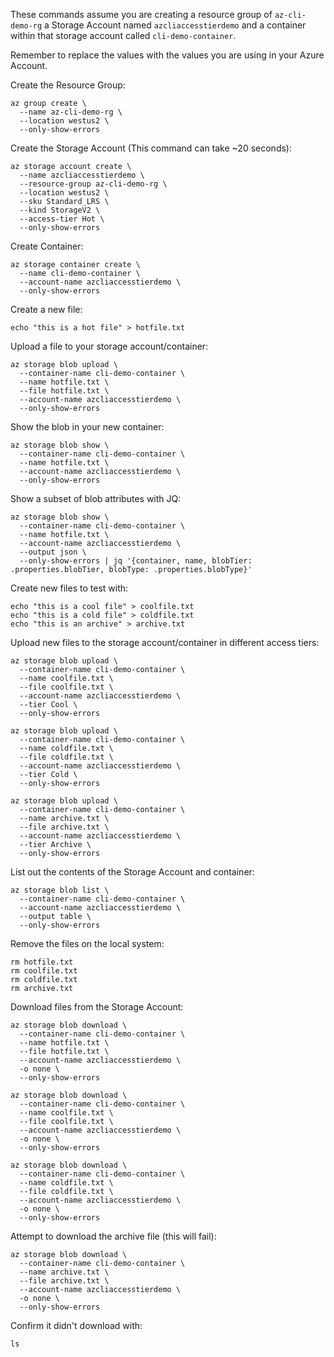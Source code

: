 These commands assume you are creating a resource group of `az-cli-demo-rg` a Storage Account named `azcliaccesstierdemo` and a container within that storage account called `cli-demo-container`. 

Remember to replace the values with the values you are using in your Azure Account.

Create the Resource Group:

```
az group create \
  --name az-cli-demo-rg \
  --location westus2 \
  --only-show-errors
```

Create the Storage Account (This command can take ~20 seconds):

```
az storage account create \
  --name azcliaccesstierdemo \
  --resource-group az-cli-demo-rg \
  --location westus2 \
  --sku Standard_LRS \
  --kind StorageV2 \
  --access-tier Hot \
  --only-show-errors
```

Create Container:

```
az storage container create \
  --name cli-demo-container \
  --account-name azcliaccesstierdemo \
  --only-show-errors
```

Create a new file:

```
echo "this is a hot file" > hotfile.txt
```

Upload a file to your storage account/container:

```
az storage blob upload \
  --container-name cli-demo-container \
  --name hotfile.txt \
  --file hotfile.txt \
  --account-name azcliaccesstierdemo \
  --only-show-errors
```

Show the blob in your new container:

```
az storage blob show \
  --container-name cli-demo-container \
  --name hotfile.txt \
  --account-name azcliaccesstierdemo \
  --only-show-errors
```

Show a subset of blob attributes with JQ:

```
az storage blob show \
  --container-name cli-demo-container \
  --name hotfile.txt \
  --account-name azcliaccesstierdemo \
  --output json \
  --only-show-errors | jq '{container, name, blobTier: .properties.blobTier, blobType: .properties.blobType}'
``` 

Create new files to test with:

```
echo "this is a cool file" > coolfile.txt
echo "this is a cold file" > coldfile.txt
echo "this is an archive" > archive.txt
```

Upload new files to the storage account/container in different access tiers:

```
az storage blob upload \
  --container-name cli-demo-container \
  --name coolfile.txt \
  --file coolfile.txt \
  --account-name azcliaccesstierdemo \
  --tier Cool \
  --only-show-errors

az storage blob upload \
  --container-name cli-demo-container \
  --name coldfile.txt \
  --file coldfile.txt \
  --account-name azcliaccesstierdemo \
  --tier Cold \
  --only-show-errors

az storage blob upload \
  --container-name cli-demo-container \
  --name archive.txt \
  --file archive.txt \
  --account-name azcliaccesstierdemo \
  --tier Archive \
  --only-show-errors
```

List out the contents of the Storage Account and container:

```
az storage blob list \
  --container-name cli-demo-container \
  --account-name azcliaccesstierdemo \
  --output table \
  --only-show-errors
```

Remove the files on the local system: 

```
rm hotfile.txt
rm coolfile.txt
rm coldfile.txt
rm archive.txt
```

Download files from the Storage Account:

```
az storage blob download \
  --container-name cli-demo-container \
  --name hotfile.txt \
  --file hotfile.txt \
  --account-name azcliaccesstierdemo \
  -o none \
  --only-show-errors

az storage blob download \
  --container-name cli-demo-container \
  --name coolfile.txt \
  --file coolfile.txt \
  --account-name azcliaccesstierdemo \
  -o none \
  --only-show-errors

az storage blob download \
  --container-name cli-demo-container \
  --name coldfile.txt \
  --file coldfile.txt \
  --account-name azcliaccesstierdemo \
  -o none \
  --only-show-errors
```

Attempt to download the archive file (this will fail):

```
az storage blob download \
  --container-name cli-demo-container \
  --name archive.txt \
  --file archive.txt \
  --account-name azcliaccesstierdemo \
  -o none \
  --only-show-errors
```

Confirm it didn't download with:

```
ls
```
